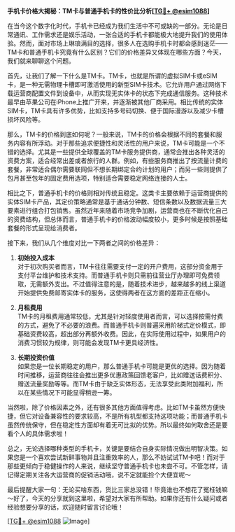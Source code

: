**手机卡价格大揭秘：TM卡与普通手机卡的性价比分析[[TG💪+ @esim1088](https://t.me/s/esim1088)]**

在当今这个数字化时代，手机卡已经成为我们生活中不可或缺的一部分。无论是日常通讯、工作需求还是娱乐活动，一张合适的手机卡都能极大地提升我们的使用体验。然而，面对市场上琳琅满目的选择，很多人在选购手机卡时都会感到迷茫——TM卡和普通手机卡究竟有什么区别？它们的价格差异又体现在哪些方面？今天，我们就来聊聊这个问题。

首先，让我们了解一下什么是TM卡。TM卡，也就是所谓的虚拟SIM卡或eSIM卡，是一种无需物理卡槽即可激活使用的新型SIM卡技术。它允许用户通过网络下载运营商配置文件到设备中，从而实现无实体卡的状态下完成通信服务。这种技术最早由苹果公司在iPhone上推广开来，并逐渐被其他厂商采用。相比传统的实体SIM卡，TM卡具有许多优势，比如支持多号码切换、便于国际漫游以及减少卡槽损坏风险等。

那么，TM卡的价格到底如何呢？一般来说，TM卡的价格会根据不同的套餐和服务内容有所浮动。对于那些追求便捷性和灵活性的用户来说，TM卡可能是一个不错的选择。尤其是一些提供全球覆盖的TM卡服务提供商，通常会推出各种灵活的资费方案，适合经常出差或者旅行的人群。例如，有些服务商推出了按流量计费的套餐，非常适合偶尔需要联网但不想长期绑定合约计划的用户；而另一些则提供了包月甚至包年的固定费用选项，特别适合需要稳定网络连接的人士。

相比之下，普通手机卡的价格则相对传统且稳定。这类卡主要依赖于运营商提供的实体SIM卡产品，其定价策略通常是基于通话分钟数、短信条数以及数据流量三大要素进行组合打包销售。虽然近年来随着市场竞争加剧，运营商也在不断优化自己的资费结构，但总体而言，普通手机卡的价格波动幅度较小，更多时候是按照基础套餐的形式呈现给消费者。

接下来，我们从几个维度对比一下两者之间的价格差异：

1. **初始投入成本**  
   对于初次购买者而言，TM卡往往需要支付一定的开户费用，这部分资金用于支付平台维护和技术支持。而普通手机卡则只需前往营业厅办理即可免费领取，无需额外支出。不过值得注意的是，随着技术进步，越来越多的线上渠道开始提供免费邮寄实体卡的服务，这使得两者在这方面的差距正在缩小。

2. **月租费用**  
   TM卡的月租费用通常较低，尤其是针对轻度使用者而言，可以选择按需付费的方式，避免了不必要的浪费。而普通手机卡则普遍采用阶梯式定价模式，即基础资费较高，超出部分再额外收费。因此，在实际使用过程中，如果用户的消费习惯较为规律，则可能会发现TM卡更具经济性。

3. **长期投资价值**  
   如果您是一位长期稳定的用户，那么普通手机卡可能是更优的选择。因为随着时间推移，运营商往往会推出更多优惠政策回馈老客户，比如赠送话费积分、赠送流量奖励等等。而TM卡由于缺乏实体形态，无法享受此类附加福利，所以在某些情况下可能显得稍逊一筹。

当然啦，除了价格因素之外，还有很多其他方面值得考虑。比如TM卡虽然方便快捷，但它对设备兼容性的要求较高，不是所有机型都支持这项功能；而普通手机卡虽然传统保守，但在稳定性方面却有着无可比拟的优势。所以最终如何取舍还是要看个人的具体需求啦！

总之，无论选择哪种类型的手机卡，关键是要结合自身实际情况做出明智决策。如果您是一个喜欢尝试新鲜事物并且注重效率的人，那么不妨试试TM卡吧！而对于那些更倾向于稳健操作的人来说，继续坚守普通手机卡也未尝不可。不管怎样，请记得定期关注各大运营商的促销活动哦，说不定就能捡个大便宜呢～

最后提醒大家一句：无论买啥东西，货比三家总没错！毕竟谁也不想花了冤枉钱嘛～好了，今天的分享就到这里啦，希望对大家有所帮助。如果你还有什么疑问或者经验想要分享的话，欢迎随时留言讨论哦！

[[TG💪+ @esim1088](https://t.me/s/esim1088) ![Image](https://i.postimg.cc/4NQfJmqS/Snipaste-2025-05-13-00-14-12.png)]